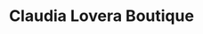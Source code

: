 ---
title: "Claudia Lovera Boutique"
url: /santa-cruz-de-la-sierra/claudia-lovera-boutique/
shop: ropa
---
